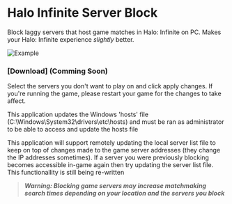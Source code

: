 # Halo Infinite Server Block

Block laggy servers that host game matches in Halo: Infinite on PC. Makes your Halo: Infinite experience *slightly* better.

![Example](https://i.imgur.com/3byZFor.png)
### [Download] (Comming Soon)

Select the servers you don't want to play on and click apply changes. If you're running the game, please restart your game for the changes to take affect.

This application updates the Windows 'hosts' file (C:\Windows\System32\drivers\etc\hosts) and must be ran as administrator to be able to access and update the hosts file

This application will support remotely updating the local server list file to keep on top of changes made to the game server addresses (they change the IP addresses sometimes). If a server you were previously blocking becomes accessible in-game again then try updating the server list file. This functionallity is still being re-written

>***Warning: Blocking game servers may increase matchmaking search times depending on your location and the servers you block***
